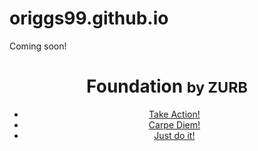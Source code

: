 # origgs99.github.io
<html>
<body>
  Coming soon!
</body>
</html>
<header class="subnav-hero-section">
  <h1 class="subnav-hero-headline">Foundation <small>by ZURB</small></h1>
  <ul class="subnav-hero-subnav">
    <li><a href="#">Take Action!</a></li>
    <li><a href="#" class="is-active">Carpe Diem!</a></li>
    <li><a target="_blank" href="https://zurb.com/responsive">Just do it!</a></li>
  </ul>
</header>
